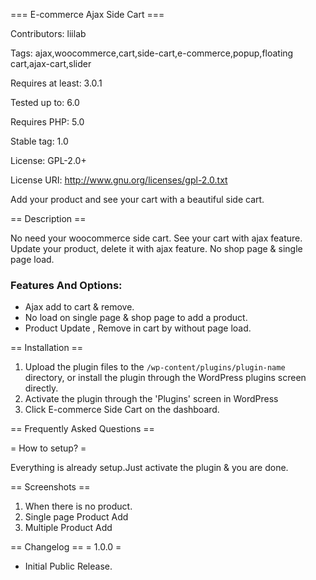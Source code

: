 === E-commerce Ajax Side Cart ===

Contributors: liilab

Tags: ajax,woocommerce,cart,side-cart,e-commerce,popup,floating cart,ajax-cart,slider

Requires at least: 3.0.1

Tested up to: 6.0

Requires PHP: 5.0

Stable tag: 1.0

License: GPL-2.0+

License URI: http://www.gnu.org/licenses/gpl-2.0.txt

Add your product and see your cart with a beautiful side cart. 


== Description ==

No need your woocommerce side cart. See your cart with ajax feature. Update your product, delete it with ajax feature. No shop page & single page load.

### Features And Options:
* Ajax add to cart & remove.
* No load on single page & shop page to add a product.
* Product Update , Remove in cart by without page load.

== Installation ==
1. Upload the plugin files to the `/wp-content/plugins/plugin-name` directory, or install the plugin through the WordPress plugins screen directly.
2. Activate the plugin through the \'Plugins\' screen in WordPress
3. Click E-commerce Side Cart on the dashboard.

== Frequently Asked Questions ==

= How to setup? =

Everything is already setup.Just activate the plugin & you are done.

== Screenshots ==
1. When there is no product.
2. Single page Product Add
3. Multiple Product Add

== Changelog ==
= 1.0.0 =
* Initial Public Release.